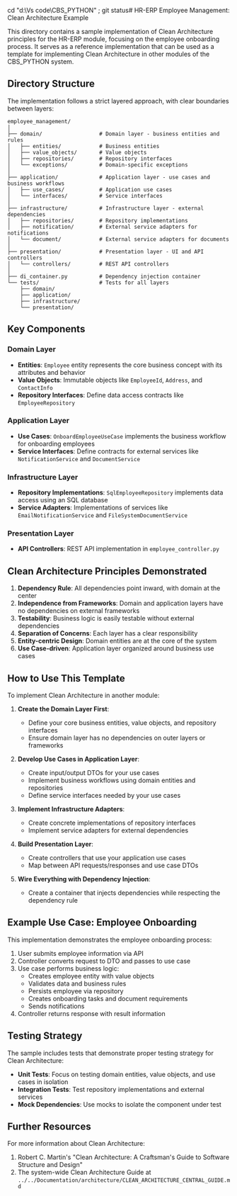 cd "d:\Vs code\CBS_PYTHON" ; git status# HR-ERP Employee Management: Clean Architecture Example

This directory contains a sample implementation of Clean Architecture principles for the HR-ERP module, focusing on the employee onboarding process. It serves as a reference implementation that can be used as a template for implementing Clean Architecture in other modules of the CBS_PYTHON system.

## Directory Structure

The implementation follows a strict layered approach, with clear boundaries between layers:

```
employee_management/
│
├── domain/                  # Domain layer - business entities and rules
│   ├── entities/            # Business entities
│   ├── value_objects/       # Value objects
│   ├── repositories/        # Repository interfaces
│   └── exceptions/          # Domain-specific exceptions
│
├── application/             # Application layer - use cases and business workflows
│   ├── use_cases/           # Application use cases
│   └── interfaces/          # Service interfaces
│
├── infrastructure/          # Infrastructure layer - external dependencies
│   ├── repositories/        # Repository implementations
│   ├── notification/        # External service adapters for notifications
│   └── document/            # External service adapters for documents
│
├── presentation/            # Presentation layer - UI and API controllers
│   └── controllers/         # REST API controllers
│
├── di_container.py          # Dependency injection container
└── tests/                   # Tests for all layers
    ├── domain/
    ├── application/
    ├── infrastructure/
    └── presentation/
```

## Key Components

### Domain Layer

- **Entities**: `Employee` entity represents the core business concept with its attributes and behavior
- **Value Objects**: Immutable objects like `EmployeeId`, `Address`, and `ContactInfo`
- **Repository Interfaces**: Define data access contracts like `EmployeeRepository`

### Application Layer

- **Use Cases**: `OnboardEmployeeUseCase` implements the business workflow for onboarding employees
- **Service Interfaces**: Define contracts for external services like `NotificationService` and `DocumentService`

### Infrastructure Layer

- **Repository Implementations**: `SqlEmployeeRepository` implements data access using an SQL database
- **Service Adapters**: Implementations of services like `EmailNotificationService` and `FileSystemDocumentService`

### Presentation Layer

- **API Controllers**: REST API implementation in `employee_controller.py`

## Clean Architecture Principles Demonstrated

1. **Dependency Rule**: All dependencies point inward, with domain at the center
2. **Independence from Frameworks**: Domain and application layers have no dependencies on external frameworks
3. **Testability**: Business logic is easily testable without external dependencies
4. **Separation of Concerns**: Each layer has a clear responsibility
5. **Entity-centric Design**: Domain entities are at the core of the system
6. **Use Case-driven**: Application layer organized around business use cases

## How to Use This Template

To implement Clean Architecture in another module:

1. **Create the Domain Layer First**:
   - Define your core business entities, value objects, and repository interfaces
   - Ensure domain layer has no dependencies on outer layers or frameworks

2. **Develop Use Cases in Application Layer**:
   - Create input/output DTOs for your use cases
   - Implement business workflows using domain entities and repositories
   - Define service interfaces needed by your use cases

3. **Implement Infrastructure Adapters**:
   - Create concrete implementations of repository interfaces
   - Implement service adapters for external dependencies

4. **Build Presentation Layer**:
   - Create controllers that use your application use cases
   - Map between API requests/responses and use case DTOs

5. **Wire Everything with Dependency Injection**:
   - Create a container that injects dependencies while respecting the dependency rule

## Example Use Case: Employee Onboarding

This implementation demonstrates the employee onboarding process:

1. User submits employee information via API
2. Controller converts request to DTO and passes to use case
3. Use case performs business logic:
   - Creates employee entity with value objects
   - Validates data and business rules
   - Persists employee via repository
   - Creates onboarding tasks and document requirements
   - Sends notifications
4. Controller returns response with result information

## Testing Strategy

The sample includes tests that demonstrate proper testing strategy for Clean Architecture:

- **Unit Tests**: Focus on testing domain entities, value objects, and use cases in isolation
- **Integration Tests**: Test repository implementations and external services
- **Mock Dependencies**: Use mocks to isolate the component under test

## Further Resources

For more information about Clean Architecture:

1. Robert C. Martin's "Clean Architecture: A Craftsman's Guide to Software Structure and Design"
2. The system-wide Clean Architecture Guide at `../../Documentation/architecture/CLEAN_ARCHITECTURE_CENTRAL_GUIDE.md`

